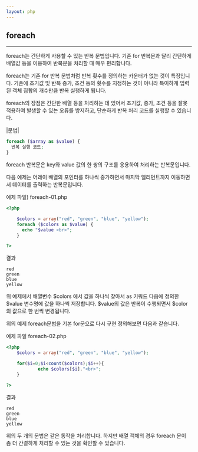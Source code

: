 ```yaml
---
layout: php
---
```

## foreach
<hr>

foreach는 간단하게 사용할 수 있는 반복 문법입니다. 기존 for 반복문과 달리 간단하게 배열값 등을 이용하여 반복문을 처리할 때 매우 편리합니다.  

 foreach는 기존 for 반복 문법처럼 반복 횟수를 정의하는 카운터가 없는 것이 특징입니다. 기존에 초기값 및 반복 증가, 조건 등의 횟수를 지정하는 것이 아니라 특이하게 입력된 객체 집합의 개수만큼 반복 실행하게 됩니다.  

foreach의 장점은 간단한 배열 등을 처리하는 데 있어서 초기값, 증가, 조건 등을 잘못 적용하여 발생할 수 있는 오류를 방지하고, 단순하게 반복 처리 코드를 실행할 수 있습니다.  

|문법|
```php
foreach ($array as $value) {
  반복 실행 코드;
}
```

foreach 반복문은 key와 value 값의 한 쌍의 구조를 응용하여 처리하는 반복문입니다.  

다음 예제는 어레이 배열의 포인터를 하나씩 증가하면서 마지막 엘리먼트까지 이동하면서 데이터를 출력하는 반복문입니다.  

예제 파일) foreach-01.php
```php
<?php

    $colors = array("red", "green", "blue", "yellow");
    foreach ($colors as $value) {
      echo "$value <br>";
    }

?>
```

결과
```
red
green
blue
yellow 
```

위 예제에서 배열변수 $colors 에서 값을 하나씩 찾아서 as 키워드 다음에 정의한 $value 변수명에 값을 하나씩 저장합니다. $value의 값은 반복이 수행되면서 $color 의 값으로 한 번씩 변경됩니다.  

위의 예제 foreach문법을 기본 for문으로 다시 구현 정의해보면 다음과 같습니다. 

예제 파일 foreach-02.php
```php
<?php
	$colors = array("red", "green", "blue", "yellow");

	for($i=0;$i<count($colors);$i++){
    		echo $colors[$i]."<br>";
	}

?>
```

결과
```
red
green
blue
yellow
```

위의 두 개의 문법은 같은 동작을 처리합니다. 하지만 배열 객체의 경우 foreach 문이 좀 더 간결하게 처리할 수 있는 것을 확인할 수 있습니다.  

<br><br>